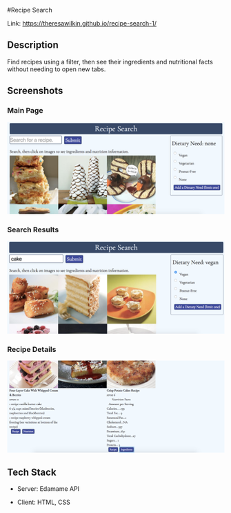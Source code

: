 #Recipe Search

Link: https://theresawilkin.github.io/recipe-search-1/

## Description

Find recipes using a filter, then see their ingredients and nutritional facts without needing to open new tabs.

## Screenshots

### Main Page

![main page](/main.png)

### Search Results

![search results](/search.png)

### Recipe Details

![recipe details](/details.png)

## Tech Stack

- Server: Edamame API

- Client: HTML, CSS
